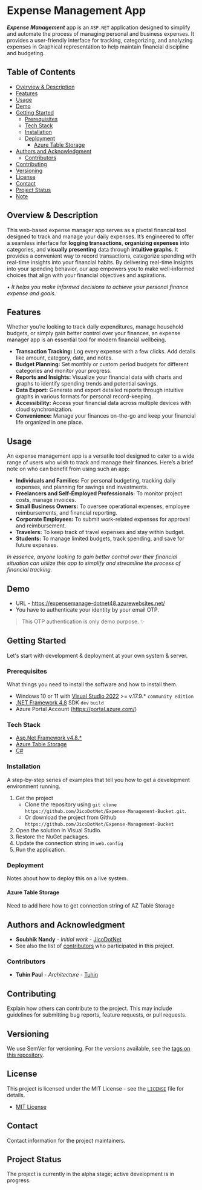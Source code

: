 
# Expense Management App
**_Expense Management_** app is an `ASP.NET` application designed to simplify and automate the process of managing personal and business expenses. It provides a user-friendly interface for tracking, categorizing, and analyzing expenses in Graphical representation to help maintain financial discipline and budgeting.

## Table of Contents
- [Overview & Description](#overview--description)
- [Features](#features)
- [Usage](#usage)
- [Demo](#demo)
- [Getting Started](#getting-started)
  - [Prerequisites](#prerequisites)
  - [Tech Stack](#tech-stack)
  - [Installation](#installation)
  - [Deployment](#deployment)
    - [Azure Table Storage](#azure-table-storage)
- [Authors and Acknowledgment](#authors-and-acknowledgment)
  - [Contributors](#contributors)
- [Contributing](#contributing)
- [Versioning](#versioning)
- [License](#license)
- [Contact](#contact)
- [Project Status](#project-status)
- [Note](#note)

## Overview & Description
This web-based expense manager app serves as a pivotal financial tool designed to track and manage your daily expenses. It’s engineered to offer a seamless interface for **logging transactions**, **organizing expenses** into categories, and **visually presenting** data through **intuitive graphs**. It provides a convenient way to record transactions, categorize spending with real-time insights into your financial habits. 
By delivering real-time insights into your spending behavior, our app empowers you to make well-informed choices that align with your financial objectives and aspirations.

_• It helps you make informed decisions to achieve your personal finance expense and goals._

## Features
Whether you’re looking to track daily expenditures, manage household budgets, or simply gain better control over your finances, an expense manager app is an essential tool for modern financial wellbeing.

- **Transaction Tracking:** Log every expense with a few clicks. Add details like amount, category, date, and notes.
- **Budget Planning:** Set monthly or custom period budgets for different categories and monitor your progress.
- **Reports and Insights:** Visualize your financial data with charts and graphs to identify spending trends and potential savings.
- **Data Export:** Generate and export detailed reports through intuitive graphs in various formats for personal record-keeping.
- **Accessibility:** Access your financial data across multiple devices with cloud synchronization.
- **Convenience:** Manage your finances on-the-go and keep your financial life organized in one place.

## Usage
An expense management app is a versatile tool designed to cater to a wide range of users who wish to track and manage their finances. Here’s a brief note on who can benefit from using such an app:

- **Individuals and Families:** For personal budgeting, tracking daily expenses, and planning for savings and investments.
- **Freelancers and Self-Employed Professionals:** To monitor project costs, manage invoices.
- **Small Business Owners:** To oversee operational expenses, employee reimbursements, and financial reporting.
- **Corporate Employees:** To submit work-related expenses for approval and reimbursement.
- **Travelers:** To keep track of travel expenses and stay within budget.
- **Students:** To manage limited budgets, track spending, and save for future expenses.

_In essence, anyone looking to gain better control over their financial situation can utilize this app to simplify and streamline the process of financial tracking._

## Demo 
- URL - https://expensemanage-dotnet48.azurewebsites.net/
- You have to authenticate your identity by your email OTP.
> This OTP authentication is only demo purpose. ✨

## Getting Started
Let's start with development & deployment at your own system & server.
### Prerequisites
What things you need to install the software and how to install them.
-  Windows 10 or 11 with [Visual Studio 2022](https://visualstudio.microsoft.com/vs/community) >= v.17.9.* `community edition`
- [.NET Framework 4.8](https://dotnet.microsoft.com/download/dotnet-framework/thank-you/net48-developer-pack-offline-installer) SDK `dev` `build`
- Azure Portal Account (https://portal.azure.com/)

### Tech Stack
- [Asp.Net Framework v4.8.*](https://dotnet.microsoft.com/en-us/learn/aspnet/what-is-aspnet)
- [Azure Table Storage](https://learn.microsoft.com/en-us/azure/storage/tables/table-storage-overview)
- [C#](https://dotnet.microsoft.com/en-us/languages/csharp)

### Installation
A step-by-step series of examples that tell you how to get a development environment running.

1. Get the project
    - Clone the repository using `git clone https://github.com/JicoDotNet/Expense-Management-Bucket.git`.
    - Or download the project from Github `https://github.com/JicoDotNet/Expense-Management-Bucket`
2. Open the solution in Visual Studio.
3. Restore the NuGet packages.
4. Update the connection string in `web.config`
5. Run the application.

### Deployment
Notes about how to deploy this on a live system.

#### Azure Table Storage 
Need to add here how to get connection string of AZ Table Storage

## Authors and Acknowledgment
- **Soubhik Nandy** - _Initial work_ - [JicoDotNet](https://github.com/JicoDotNet)
- See also the list of [contributors](#contributors) who participated in this project.

### Contributors
- **Tuhin Paul** - _Architecture_ - [Tuhin](#)

## Contributing
Explain how others can contribute to the project. This may include guidelines for submitting bug reports, feature requests, or pull requests.

## Versioning
We use SemVer for versioning. For the versions available, see the [tags on this repository](https://github.com/JicoDotNet/Expense-Management-Bucket).

## License
This project is licensed under the MIT License - see the [`LICENSE`](https://github.com/JicoDotNet/Expense-Management-Bucket/blob/master/LICENSE) file for details.
- [MIT License](https://choosealicense.com/licenses/mit/)

## Contact
Contact information for the project maintainers.

## Project Status
The project is currently in the alpha stage; active development is in progress.